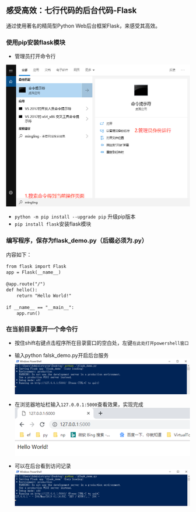 ## 感受高效：七行代码的后台代码-Flask

通过使用著名的精简型Python Web后台框架Flask，来感受其高效。  
### 使用pip安装flask模块

- 管理员打开命令行

![](/assets/013.png)
  * `python -m pip install --upgrade pip` 升级pip版本
  * `pip install flask`安装flask模块
  
### 编写程序，保存为flask\_demo.py（后缀必须为.py）
内容如下：

```
from flask import Flask
app = Flask(__name__)

@app.route("/")
def hello():
    return "Hello World!"

if __name__ == "__main__":
    app.run()
```
### 在当前目录重开一个命令行
- 按住shift右键点击程序所在目录窗口的空白处，左键`在此处打开powershell窗口`
- 输入python falsk\_demo.py开启后台服务  
  ![!\[\]\(/assets/014.png\)](/assets/014.png)

- 在浏览器地址栏输入`127.0.0.1:5000`查看效果，实现完成  
  ![](/assets/015.png)

- 可以在后台看到访问记录
![](/assets/017.png)


